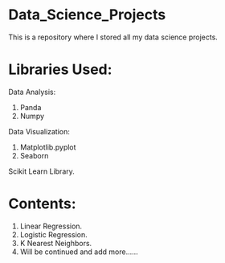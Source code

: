 # Data_Science_Projects

This is a repository where I stored all my data science projects. 

# Libraries Used:

Data Analysis:
  1. Panda
  2. Numpy
  
Data Visualization:
  1. Matplotlib.pyplot
  2. Seaborn
  
Scikit Learn Library.

# Contents:
1. Linear Regression.
2. Logistic Regression.
3. K Nearest Neighbors.
4. Will be continued and add more......
